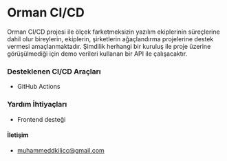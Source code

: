 # Orman CI/CD

Orman CI/CD projesi ile ölçek farketmeksizin yazılım ekiplerinin süreçlerine dahil olur bireylerin, ekiplerin, şirketlerin ağaçlandırma projelerine destek vermesi amaçlanmaktadır. Şimdilik herhangi bir kuruluş ile proje üzerine görüşülmediği için demo verileri kullanan bir API ile çalışacaktır.

### Desteklenen CI/CD Araçları

- GitHub Actions


### Yardım İhtiyaçları

- Frontend desteği


#### İletişim
- muhammeddkilicc@gmail.com
